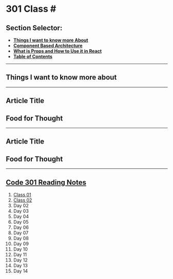 # **301 Class #**

## **Section Selector**:
  - [**Things I want to know more About**](#things-i-want-to-know-more-about)
  - [**Component Based Architecture**](#component-based-architecture)
  - [**What is Props and How to Use it in React**](#what-is-props-and-how-to-use-it-in-react)
  - [**Table of Contents**](#code-301-reading-notes)

---

## **Things I want to know more about**


---

## **Article Title**

## **Food for Thought**




---

## **Article Title**


## **Food for Thought**


---

## [**Code 301 Reading Notes**](/301/301homepage.md)
  1. [Class 01](/301/class-01.md)
  2. [Class 02](/301/class-02.md)
  3. Day 02
  4. Day 03
  5. Day 04
  6. Day 05
  7. Day 06
  8. Day 07
  9. Day 08
  10. Day 09
  11. Day 10
  12. Day 11
  13. Day 12
  14. Day 13
  15. Day 14
<!-- DrP E-Sign Up, Up, Down, Down, Left, Right, Left, Right, B, A, Start -->
